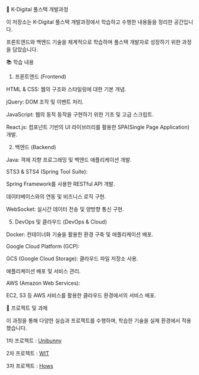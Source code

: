 📘 K-Digital 풀스택 개발과정

이 저장소는 K-Digital 풀스택 개발과정에서 학습하고 수행한 내용들을 정리한 공간입니다.

프론트엔드와 백엔드 기술을 체계적으로 학습하며 풀스택 개발자로 성장하기 위한 과정을 담았습니다.



📚 학습 내용

1. 프론트엔드 (Frontend)

HTML & CSS: 웹의 구조와 스타일링에 대한 기본 개념.

jQuery: DOM 조작 및 이벤트 처리.

JavaScript: 웹의 동적 동작을 구현하기 위한 기초 및 고급 스크립트.

React.js: 컴포넌트 기반의 UI 라이브러리를 활용한 SPA(Single Page Application) 개발.

2. 백엔드 (Backend)

Java: 객체 지향 프로그래밍 및 백엔드 애플리케이션 개발.

STS3 & STS4 (Spring Tool Suite):

Spring Framework를 사용한 RESTful API 개발.

데이터베이스와의 연동 및 비즈니스 로직 구현.

WebSocket: 실시간 데이터 전송 및 양방향 통신 구현.

5. DevOps 및 클라우드 (DevOps & Cloud)

Docker: 컨테이너화 기술을 활용한 환경 구축 및 애플리케이션 배포.

Google Cloud Platform (GCP):

GCS (Google Cloud Storage): 클라우드 파일 저장소 사용.

애플리케이션 배포 및 서비스 관리.

AWS (Amazon Web Services):

EC2, S3 등 AWS 서비스를 활용한 클라우드 환경에서의 서비스 배포.


🚀 프로젝트 및 과제

이 과정을 통해 다양한 실습과 프로젝트를 수행하며, 학습한 기술을 실제 환경에서 적용했습니다.

1차 프로젝트 : [Unibunny](https://github.com/Moontari-96/Unibunny)

2차 프로젝트 : [WIT](https://github.com/Moontari-96/WIT)

3차 프로젝트 : [Hows](https://github.com/Moontari-96/Hows)
